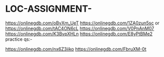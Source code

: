 # LOC-ASSIGNMENT-
https://onlinegdb.com/oBvXm_UeT
https://onlinegdb.com/1ZA0zun5sc or https://onlinegdb.com/tAC4ON6cL
https://onlinegdb.com/V0PnAnM07
https://onlinegdb.com/K3BvpXHLn
https://onlinegdb.com/E8yPtBMe2
practice qs:-

https://onlinegdb.com/nx6Z3iiko
https://onlinegdb.com/FbruXM-0t
